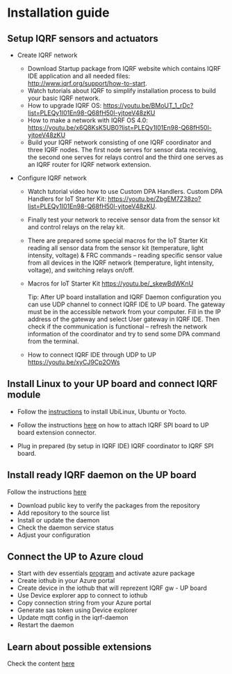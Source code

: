 # Installation guide

## Setup IQRF sensors and actuators

* Create IQRF network
	* Download Startup package from IQRF website which contains IQRF IDE application 
	  and all needed files: http://www.iqrf.org/support/how-to-start.
	* Watch tutorials about IQRF to simplify installation process to build your 
	  basic IQRF network.
	* How to upgrade IQRF OS:
      https://youtu.be/BMoUT_1_rDc?list=PLEQy1I01En98-Q68fH50l-yjtoeV48zKU
	* How to make a network with IQRF OS 4.0:
	  https://youtu.be/x6Q8KsK5UB0?list=PLEQy1I01En98-Q68fH50l-yjtoeV48zKU
	* Build your IQRF network consisting of one IQRF coordinator and three IQRF nodes. 
	  The first node serves for sensor data receiving, the second one serves for relays 
	  control and the third one serves as an IQRF router for IQRF network extension.

* Configure IQRF network
	* Watch tutorial video how to use Custom DPA Handlers.
	  Custom DPA Handlers for IoT Starter Kit:
	  https://youtu.be/ZbgEM7Z38zo?list=PLEQy1I01En98-Q68fH50l-yjtoeV48zKU.
	* Finally test your network to receive sensor data from the sensor kit and control 
	  relays on the relay kit.
	* There are prepared some special macros for the IoT Starter Kit reading all sensor 
	  data from the sensor kit (temperature, light intensity, voltage) & FRC commands – 
	  reading specific sensor value from all devices in the IQRF network (temperature, 
	  light intensity, voltage), and switching relays on/off.
	* Macros for IoT Starter Kit
	  https://youtu.be/_skewBdWKnU

	  Tip: After UP board installation and IQRF Daemon configuration you can use UDP channel 
	  to connect IQRF IDE to UP board. The gateway must be in the accessible network from your 
	  computer. Fill in the IP address of the gateway and select User gateway in IQRF IDE. 
	  Then check if the communication is functional – refresh the network information of the 
	  coordinator and try to send some DPA command from the terminal.

	* How to connect IQRF IDE through UDP to UP
	  https://youtu.be/xyCJ9Cp2OWs

## Install Linux to your UP board and connect IQRF module

* Follow the [instructions](https://github.com/iqrfsdk/iot-starter-kit/tree/master/core/aaeon.com)
to install UbiLinux, Ubuntu or Yocto.

* Follow the instructions [here](http://www.iqrf.org/weben/downloads.php?id=412) on how to attach
IQRF SPI board to UP board extension connector.

* Plug in prepared (by setup in IQRF IDE) IQRF coordinator to IQRF SPI board.

## Install ready IQRF daemon on the UP board

Follow the instructions [here](https://github.com/iqrfsdk/iqrf-daemon)

* Download public key to verify the packages from the repository
* Add repository to the source list
* Install or update the daemon
* Check the daemon service status
* Adjust your configuration

## Connect the UP to Azure cloud

* Start with dev essentials [program](https://www.visualstudio.com/cs/dev-essentials/) and activate azure package
* Create iothub in your Azure portal
* Create device in the iothub that will reprezent IQRF gw - UP board
* Use Device explorer app to connect to iothub
* Copy connection string from your Azure portal
* Generate sas token using Device explorer
* Update mqtt config in the iqrf-daemon
* Restart the daemon

## Learn about possible extensions

Check the content [here](https://github.com/iqrfsdk/iot-starter-kit/tree/master/extensions)
